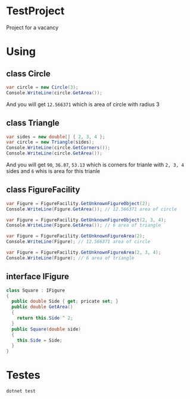 # TestProject
Project for a vacancy

# Using

## class Circle 
``` csharp
var circle = new Circle(3);
Console.WriteLine(circle.GetArea());
```
And you will get `12.566371` which is area of circle with radius 3

## class Triangle
``` csharp
var sides = new double[] { 2, 3, 4 };
var circle = new Triangle(sides);
Console.WriteLine(circle.GetCorners());
Console.WriteLine(circle.GetArea());
```
And you will get `90`, `36.87`, `53.13` which is corners for trianle with `2, 3, 4` sides and `6` whis is area for this trianle

## class FigureFacility
```csharp 
var Figure = FigureFacility.GetUnknownFigureObject(2);
Console.WriteLine(Figure.GetArea()); // 12.566371 area of circle
```

```csharp 
var Figure = FigureFacility.GetUnknownFigureObject(2, 3, 4);
Console.WriteLine(Figure.GetArea()); // 6 area of triangle
```

```csharp 
var Figure = FigureFacility.GetUnknownFigureArea(2);
Console.WriteLine(Figure); // 12.566371 area of circle
```

```csharp 
var Figure = FigureFacility.GetUnknownFigureArea(2, 3, 4);
Console.WriteLine(Figure); // 6 area of triangle
```

## interface IFigure
```csharp 
class Square : IFigure
{
  public double Side { get; pricate set; }
  public double GetArea()
  {
    return this.Side ^ 2;
  }
  public Square(double side)
  {
    this.Side = Side;
  }
}
```
# Testes
`dotnet test`
